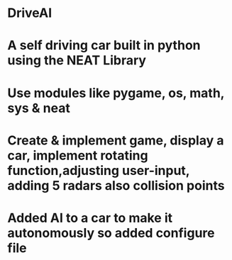 # DriveAI
# A self driving car built in python using the NEAT Library
# Use modules like pygame, os, math, sys & neat 
# Create & implement game, display a car, implement rotating function,adjusting user-input, adding 5 radars also collision points 
# Added AI to a car to make it autonomously so added configure file

